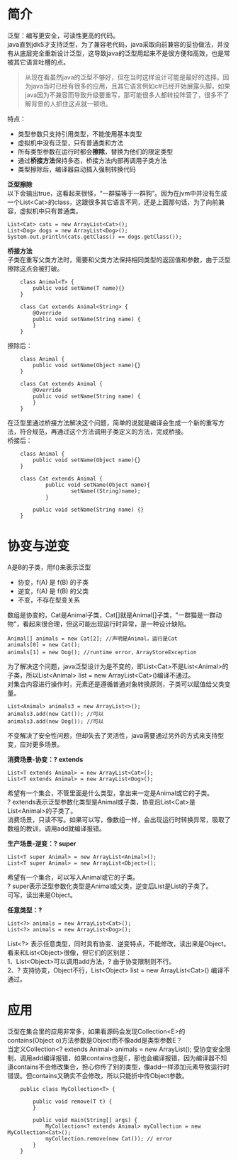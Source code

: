 # 简介
泛型：编写更安全，可读性更高的代码。    
java直到jdk5才支持泛型，为了兼容老代码，java采取向前兼容的妥协做法，并没有从底层完全重新设计泛型，这导致java的泛型用起来不是很方便和高效，也是常被其它语言吐槽的点。

> 从现在看虽然java的泛型不够好，但在当时这样设计可能是最好的选择。因为java当时已经有很多的应用，且其它语言例如c#已经开始展露头脚，如果java因为不兼容而导致升级要重写，那可能很多人都转投阵营了，很多不了解背景的人抓住这点就一顿喷。    

特点：
- 类型参数只支持引用类型，不能使用基本类型
- 虚拟机中没有泛型，只有普通类和方法
- 所有类型参数在运行时都会**擦除**，替换为他们的限定类型
- 通过**桥接方法**保持多态，桥接方法内部再调用子类方法
- 类型擦除后，编译器自动插入强制转换代码

**泛型擦除**    
以下会输出true，这看起来很怪，“一群猫等于一群狗”。因为在jvm中并没有生成一个List\<Cat>的class，这跟很多其它语言不同，还是上面那句话，为了向前兼容，虚拟机中只有普通类。    
```
List<Cat> cats = new ArrayList<Cat>();
List<Dog> dogs = new ArrayList<Dog>();
System.out.println(cats.getClass() == dogs.getClass()); 
```   

**桥接方法**    
子类在重写父类方法时，需要和父类方法保持相同类型的返回值和参数，由于泛型擦除这点会被打破。   
```
	class Animal<T> {
		public void setName(T name){}
	}

	class Cat extends Animal<String> {
		@Override
		public void setName(String name) {
		}
	}
```
擦除后：
```
	class Animal {
		public void setName(Object name){}
	}

	class Cat extends Animal {
		@Override
		public void setName(String name) {
		}
	}
```
在泛型里通过桥接方法解决这个问题，简单的说就是编译会生成一个新的重写方法，符合规范，再通过这个方法调用子类定义的方法，完成桥接。    
桥接后：
```
	class Animal {
		public void setName(Object name){}
	}

	class Cat extends Animal {
        	public void setName(Object name){
            		setName((String)name);
        	}
		
		public void setName(String name) {}
	}
```

# 协变与逆变
A是B的子类，用f()来表示泛型
- 协变，f(A) 是 f(B) 的子类
- 逆变，f(A) 是 f(B) 的父类
- 不变，不存在型变关系

数组是协变的，Cat是Animal子类，Cat[]就是Animal[]子类，"一群猫是一群动物"，看起来很合理，但这可能出现运行时异常，是一种设计缺陷。          
```
Animal[] animals = new Cat[2]; //声明是Animal，运行是Cat
animals[0] = new Cat();
animals[1] = new Dog(); //runtime error，ArrayStoreException
```

为了解决这个问题，java泛型设计为是不变的，即List\<Cat>不是List\<Animal>的子类，所以List\<Animal> list = new ArrayList\<Cat>()编译不通过。   
对集合内容进行操作时，元素还是遵循普通对象转换原则，子类可以赋值给父类变量。    
```
List<Animal> animals3 = new ArrayList<>();
animals3.add(new Cat()); //可以
animals3.add(new Dog()); //可以
```

不变解决了安全性问题，但却失去了灵活性，java需要通过另外的方式来支持型变，应对更多场景。   

**消费场景-协变：? extends**     
```
List<T extends Animal> = new ArrayList<Cat>();
List<T extends Animal> = new ArrayList<Dog>();
```
希望有一个集合，不管里面是什么类型，拿出来一定是Animal或它的子类。     
? extends表示泛型参数化类型是Animal或子类，协变后List\<Cat>是List\<Animal>的子类了。   
消费场景，只读不写。如果可以写，像数组一样，会出现运行时转换异常，吸取了数组的教训，调用add就编译报错。       

**生产场景-逆变：? super**          
```
List<T super Animal> = new ArrayList<Animal>();
List<T super Animal> = new ArrayList<Object>();
```    
希望有一个集合，可以写入Animal或它的子类。   
? super表示泛型参数化类型是Animal或父类，逆变后List<Object>是List<Animal>的子类了。   
可写，读出来是Object。   

**任意类型：?**  
```
List<?> animals = new ArrayList<Cat>();   
List<?> animals = new ArrayList<Dog>();
```
List<?> 表示任意类型，同时具有协变、逆变特点，不能修改，读出来是Object。   
看来和List\<Object>很像，但它们的区别是：   
1、List\<Object>可以调用add方法，? 由于协变限制则不行。      
2、? 支持协变，Object不行，List\<Object> list = new ArrayList\<Cat>() 编译不通过。      

# 应用
泛型在集合里的应用非常多，如果看源码会发现Collection\<E>的contains(Object o)方法参数是Object而不像add是类型参数E？     
当定义Collection<? extends Animal> animals = new ArrayList(); 受协变安全限制，调用add编译报错，如果contains也是E，那也会编译报错，因为编译器不知道contains不会修改集合，担心你传了别的类型，像add一样添加元素导致运行时错误。但contains又确实不会修改，所以只能折中传Object参数。        
```
	public class MyCollection<T> {

		public void remove(T t) {
		}

		public void main(String[] args) {
			MyCollection<? extends Animal> myCollection = new MyCollection<Cat>();
			myCollection.remove(new Cat()); // error
		}
	}
```  

